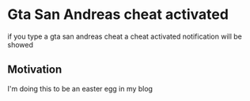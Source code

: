 # Gta San Andreas cheat activated

if you type a gta san andreas cheat a cheat activated notification will be showed

## Motivation

I'm doing this to be an easter egg in my blog
